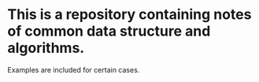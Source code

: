 # This is a repository containing notes of common data structure and algorithms.

Examples are included for certain cases.